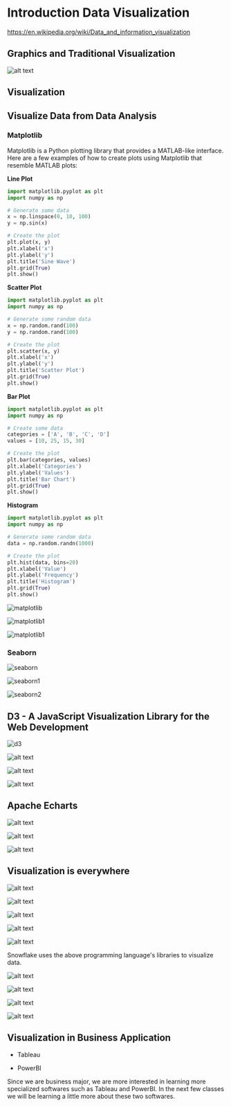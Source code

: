 # Introduction Data Visualization

https://en.wikipedia.org/wiki/Data_and_information_visualization

## Graphics and Traditional Visualization

![alt text](image-6.png)

## Visualization

## Visualize Data from Data Analysis

### Matplotlib

Matplotlib is a Python plotting library that provides a MATLAB-like interface. Here are a few examples of how to create plots using Matplotlib that resemble MATLAB plots:

**Line Plot**

```python
import matplotlib.pyplot as plt
import numpy as np

# Generate some data
x = np.linspace(0, 10, 100)
y = np.sin(x)

# Create the plot
plt.plot(x, y)
plt.xlabel('x')
plt.ylabel('y')
plt.title('Sine Wave')
plt.grid(True)
plt.show()
```

**Scatter Plot**

```python
import matplotlib.pyplot as plt
import numpy as np

# Generate some random data
x = np.random.rand(100)
y = np.random.rand(100)

# Create the plot
plt.scatter(x, y)
plt.xlabel('x')
plt.ylabel('y')
plt.title('Scatter Plot')
plt.grid(True)
plt.show()
```

**Bar Plot**

```python
import matplotlib.pyplot as plt
import numpy as np

# Create some data
categories = ['A', 'B', 'C', 'D']
values = [10, 25, 15, 30]

# Create the plot
plt.bar(categories, values)
plt.xlabel('Categories')
plt.ylabel('Values')
plt.title('Bar Chart')
plt.grid(True)
plt.show()
```

**Histogram**

```python
import matplotlib.pyplot as plt
import numpy as np

# Generate some random data
data = np.random.randn(1000)

# Create the plot
plt.hist(data, bins=20)
plt.xlabel('Value')
plt.ylabel('Frequency')
plt.title('Histogram')
plt.grid(True)
plt.show()
```

![matplotlib](matplotlib.png)

![matplotlib1](matplotlib1.png)

![matplotlib1](matplotlib2.png)

### Seaborn

![seaborn](seaborn.png)

![seaborn1](seaborn1.png)

![seaborn2](seaborn2.png)

## D3 - A JavaScript Visualization Library for the Web Development

![d3](d3.png)

![alt text](image.png)

![alt text](image-1.png)

![alt text](image-2.png)

## Apache Echarts

![alt text](image-3.png)

![alt text](image-4.png)

![alt text](image-5.png)

## Visualization is everywhere

![alt text](image-7.png)

![alt text](image-8.png)

![alt text](image-9.png)

![alt text](image-10.png)

![alt text](image-11.png)


Snowflake uses the above programming language's libraries to visualize data.

![alt text](image-12.png)

![alt text](image-13.png)

![alt text](image-14.png)

![alt text](image-15.png)

## Visualization in Business Application

* Tableau

* PowerBI

Since we are business major, we are more interested in learning more specialized softwares such as Tableau and PowerBI.
In the next few classes we will be learning a little more about these two softwares.
